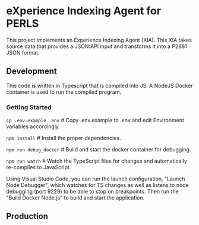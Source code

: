 # eXperience Indexing Agent for PERLS

This project implements an Experience Indexing Agent (XIA). This XIA takes source data that provides a JSON:API input and transforms it
into a P2881 JSON format.

## Development

This code is written in Typescript that is compiled into JS. A NodeJS Docker container is used to run the compiled program.

### Getting Started

`cp .env.example .env` # Copy .env.example to .env and edit Environment variables accordingly.

`npm install` # Install the proper dependencies.

`npm run debug_docker` # Build and start the docker container for debugging.

`npm run watch` # Watch the TypeScript files for changes and automatically re-compiles to JavaScript.

Using Visual Studio Code, you can run the launch configuration, "Launch Node Debugger", which watches for TS changes as well as listens to
node debugging (port 9229) to be able to stop on breakpoints. Then run the "Build Docker Node.js" to build and start the application.

## Production


